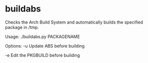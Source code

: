 buildabs
========

Checks the Arch Build System and automatically builds the specified package in /tmp.

Usage:
  ./buildabs.py PACKAGENAME

Options:
  -u  Update ABS before building
  
  -e  Edit the PKGBUILD before building
